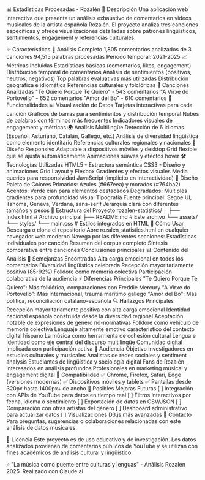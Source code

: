📊 Estadísticas Procesadas - Rozalén
🎵 Descripción
Una aplicación web interactiva que presenta un análisis exhaustivo de comentarios en videos musicales de la artista española Rozalén. El proyecto analiza tres canciones específicas y ofrece visualizaciones detalladas sobre patrones lingüísticos, sentimientos, engagement y referencias culturales.

✨ Características
🎯 Análisis Completo
1,805 comentarios analizados de 3 canciones
94,515 palabras procesadas
Período temporal: 2021-2025
📈 Métricas Incluidas
Estadísticas básicas (comentarios, likes, engagement)
Distribución temporal de comentarios
Análisis de sentimientos (positivos, neutros, negativos)
Top palabras evaluativas más utilizadas
Distribución geográfica e idiomática
Referencias culturales y folclóricas
🎵 Canciones Analizadas
"Te Quiero Porque Te Quiero" - 543 comentarios
"A Virxe do Portovello" - 652 comentarios
"Amor del Bo" - 610 comentarios
🌟 Funcionalidades
📊 Visualización de Datos
Tarjetas interactivas para cada canción
Gráficos de barras para sentimientos y distribución temporal
Nubes de palabras con términos más frecuentes
Indicadores visuales de engagement y métricas
🌍 Análisis Multilingüe
Detección de 6 idiomas (Español, Asturiano, Catalán, Gallego, etc.)
Análisis de diversidad lingüística como elemento identitario
Referencias culturales regionales y nacionales
📱 Diseño Responsivo
Adaptable a dispositivos móviles y desktop
Grid flexible que se ajusta automáticamente
Animaciones suaves y efectos hover
🛠️ Tecnologías Utilizadas
HTML5 - Estructura semántica
CSS3 - Diseño y animaciones
Grid Layout y Flexbox
Gradientes y efectos visuales
Media queries para responsividad
JavaScript (implícito en interactividad)
🎨 Diseño
Paleta de Colores
Primarios: Azules (#667eea) y morados (#764ba2)
Acentos: Verde cian para elementos destacados
Degradados: Múltiples gradientes para profundidad visual
Tipografía
Fuente principal: Segoe UI, Tahoma, Geneva, Verdana, sans-serif
Jerarquía clara con diferentes tamaños y pesos
📁 Estructura del Proyecto
rozalen-statistics/
│
├── index.html                 # Archivo principal
├── README.md                 # Este archivo
└── assets/
    └── styles/
        └── main.css          # Estilos integrados en HTML
🚀 Cómo Usar
Descarga o clona el repositorio
Abre rozalen_statistics.html en cualquier navegador web moderno
Navega por las diferentes secciones:
Estadísticas individuales por canción
Resumen del corpus completo
Síntesis comparativa entre canciones
Conclusiones principales
📊 Contenido del Análisis
🤝 Semejanzas Encontradas
Alta carga emocional en todos los comentarios
Diversidad lingüística celebrada
Recepción mayoritariamente positiva (85-92%)
Folklore como memoria colectiva
Participación colaborativa de la audiencia
⚡ Diferencias Principales
"Te Quiero Porque Te Quiero": Más folklórica, comparaciones con Freddie Mercury
"A Virxe do Portovello": Más internacional, trauma marítimo gallego
"Amor del Bo": Más política, reconciliación catalano-española
🔍 Hallazgos Principales
Recepción mayoritariamente positiva con alta carga emocional
Identidad nacional española construida desde la diversidad regional
Aceptación notable de expresiones de género no-normativas
Folklore como vehículo de memoria colectiva
Lenguaje altamente emotivo característico del contexto digital hispano
La música como herramienta de cohesión cultural
Lengua e identidad como eje central del discurso multilingüe
Comunidad digital implicada con participación activa
👥 Audiencia Objetivo
Investigadores en estudios culturales y musicales
Analistas de redes sociales y sentiment analysis
Estudiantes de lingüística y sociología digital
Fans de Rozalén interesados en análisis profundos
Profesionales en marketing musical y engagement digital
📱 Compatibilidad
✅ Chrome, Firefox, Safari, Edge (versiones modernas)
✅ Dispositivos móviles y tablets
✅ Pantallas desde 320px hasta 1400px+ de ancho
🔮 Posibles Mejoras Futuras
[ ] Integración con APIs de YouTube para datos en tiempo real
[ ] Filtros interactivos por fecha, idioma o sentimiento
[ ] Exportación de datos en CSV/JSON
[ ] Comparación con otras artistas del género
[ ] Dashboard administrativo para actualizar datos
[ ] Visualizaciones D3.js más avanzadas
📧 Contacto
Para preguntas, sugerencias o colaboraciones relacionadas con este análisis de datos musicales.

📄 Licencia
Este proyecto es de uso educativo y de investigación. Los datos analizados provienen de comentarios públicos de YouTube y se utilizan con fines académicos de análisis cultural y lingüístico.

🎶 "La música como puente entre culturas y lenguas" - Análisis Rozalén 2025. Realizado con Claude.ai
